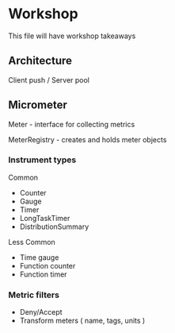# Workshop

This file will have workshop takeaways

## Architecture

Client push / Server pool

## Micrometer

Meter - interface for collecting metrics

MeterRegistry - creates and holds meter objects

### Instrument types

Common
- Counter
- Gauge
- Timer
- LongTaskTimer
- DistributionSummary

Less Common
- Time gauge
- Function counter
- Function timer

### Metric filters
- Deny/Accept
- Transform meters ( name, tags, units )




